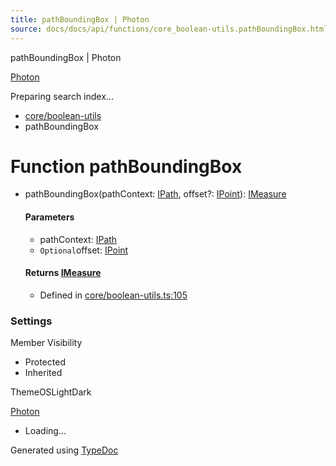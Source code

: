 ```yaml
---
title: pathBoundingBox | Photon
source: docs/docs/api/functions/core_boolean-utils.pathBoundingBox.html
---
```


pathBoundingBox | Photon

[Photon](../index.md)




Preparing search index...

* [core/boolean-utils](../modules/core_boolean-utils.md)
* pathBoundingBox

# Function pathBoundingBox

* pathBoundingBox(pathContext: [IPath](../interfaces/core_schema.IPath.md), offset?: [IPoint](../interfaces/core_schema.IPoint.md)): [IMeasure](../interfaces/core_maker.IMeasure.md)

  #### Parameters

  + pathContext: [IPath](../interfaces/core_schema.IPath.md)
  + `Optional`offset: [IPoint](../interfaces/core_schema.IPoint.md)

  #### Returns [IMeasure](../interfaces/core_maker.IMeasure.md)

  + Defined in [core/boolean-utils.ts:105](https://github.com/mwhite454/photon/blob/main/packages/photon/src/core/boolean-utils.ts#L105)

### Settings

Member Visibility

* Protected
* Inherited

ThemeOSLightDark

[Photon](../index.md)

* Loading...

Generated using [TypeDoc](https://typedoc.org/)
